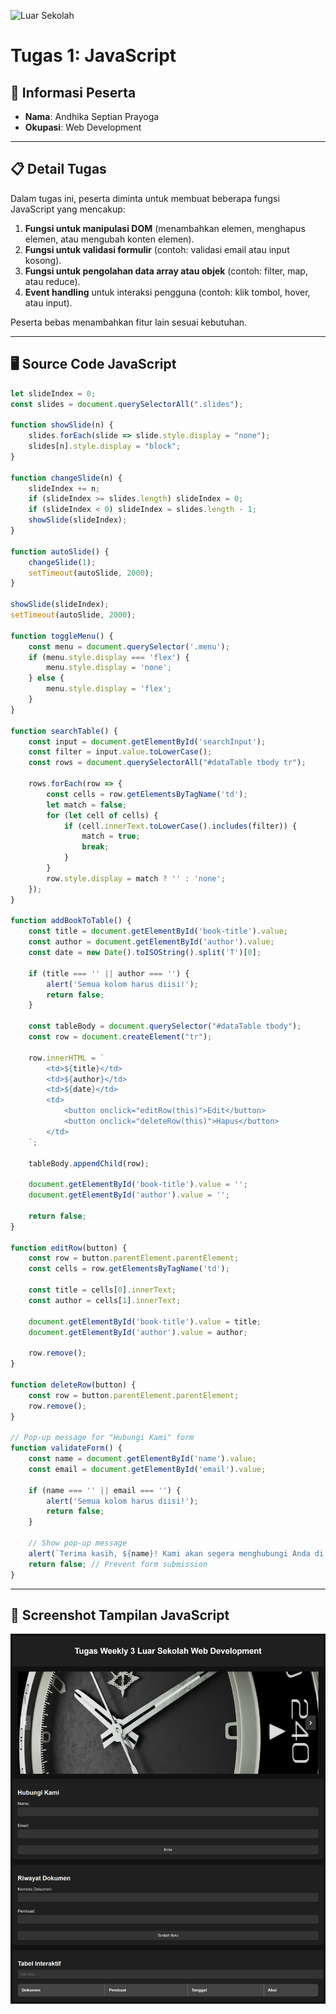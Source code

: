 ![Luar Sekolah](https://www.luarsekolah.com/images/svg/logo.svg)

# Tugas 1: JavaScript

## 📌 Informasi Peserta
- **Nama**: Andhika Septian Prayoga  
- **Okupasi**: Web Development  

---

## 📋 Detail Tugas
Dalam tugas ini, peserta diminta untuk membuat beberapa fungsi JavaScript yang mencakup:
1. **Fungsi untuk manipulasi DOM** (menambahkan elemen, menghapus elemen, atau mengubah konten elemen).
2. **Fungsi untuk validasi formulir** (contoh: validasi email atau input kosong).
3. **Fungsi untuk pengolahan data array atau objek** (contoh: filter, map, atau reduce).
4. **Event handling** untuk interaksi pengguna (contoh: klik tombol, hover, atau input).

Peserta bebas menambahkan fitur lain sesuai kebutuhan.

---

## 🖥️ Source Code JavaScript
```javascript
let slideIndex = 0;
const slides = document.querySelectorAll(".slides");

function showSlide(n) {
    slides.forEach(slide => slide.style.display = "none");
    slides[n].style.display = "block";
}

function changeSlide(n) {
    slideIndex += n;
    if (slideIndex >= slides.length) slideIndex = 0;
    if (slideIndex < 0) slideIndex = slides.length - 1;
    showSlide(slideIndex);
}

function autoSlide() {
    changeSlide(1);
    setTimeout(autoSlide, 2000);
}

showSlide(slideIndex);
setTimeout(autoSlide, 2000);

function toggleMenu() {
    const menu = document.querySelector('.menu');
    if (menu.style.display === 'flex') {
        menu.style.display = 'none';
    } else {
        menu.style.display = 'flex';
    }
}

function searchTable() {
    const input = document.getElementById('searchInput');
    const filter = input.value.toLowerCase();
    const rows = document.querySelectorAll("#dataTable tbody tr");

    rows.forEach(row => {
        const cells = row.getElementsByTagName('td');
        let match = false;
        for (let cell of cells) {
            if (cell.innerText.toLowerCase().includes(filter)) {
                match = true;
                break;
            }
        }
        row.style.display = match ? '' : 'none';
    });
}

function addBookToTable() {
    const title = document.getElementById('book-title').value;
    const author = document.getElementById('author').value;
    const date = new Date().toISOString().split('T')[0];

    if (title === '' || author === '') {
        alert('Semua kolom harus diisi!');
        return false;
    }

    const tableBody = document.querySelector("#dataTable tbody");
    const row = document.createElement("tr");

    row.innerHTML = `
        <td>${title}</td>
        <td>${author}</td>
        <td>${date}</td>
        <td>
            <button onclick="editRow(this)">Edit</button>
            <button onclick="deleteRow(this)">Hapus</button>
        </td>
    `;

    tableBody.appendChild(row);

    document.getElementById('book-title').value = '';
    document.getElementById('author').value = '';

    return false;
}

function editRow(button) {
    const row = button.parentElement.parentElement;
    const cells = row.getElementsByTagName('td');

    const title = cells[0].innerText;
    const author = cells[1].innerText;

    document.getElementById('book-title').value = title;
    document.getElementById('author').value = author;

    row.remove();
}

function deleteRow(button) {
    const row = button.parentElement.parentElement;
    row.remove();
}

// Pop-up message for "Hubungi Kami" form
function validateForm() {
    const name = document.getElementById('name').value;
    const email = document.getElementById('email').value;

    if (name === '' || email === '') {
        alert('Semua kolom harus diisi!');
        return false;
    }

    // Show pop-up message
    alert(`Terima kasih, ${name}! Kami akan segera menghubungi Anda di ${email}.`);
    return false; // Prevent form submission
}
```

---

## 📸 Screenshot Tampilan JavaScript
![Screenshot Tampilan JavaScript](pp.png)
